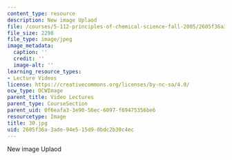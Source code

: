 ```yaml
---
content_type: resource
description: New image Uplaod
file: /courses/5-112-principles-of-chemical-science-fall-2005/2605f36a3ade94e515d90bdc2b30c4ec_30.jpg
file_size: 2298
file_type: image/jpeg
image_metadata:
  caption: ''
  credit: ''
  image-alt: ''
learning_resource_types:
- Lecture Videos
license: https://creativecommons.org/licenses/by-nc-sa/4.0/
ocw_type: OCWImage
parent_title: Video Lectures
parent_type: CourseSection
parent_uid: 0f6eafa3-3e90-56ec-6097-f69475356be6
resourcetype: Image
title: 30.jpg
uid: 2605f36a-3ade-94e5-15d9-0bdc2b30c4ec
---
```

New image Uplaod